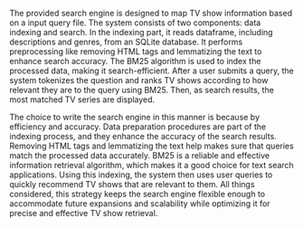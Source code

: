 The provided search engine is designed to map TV show information based on a input query file. The system consists of two components: data indexing and search. In the indexing part, it reads dataframe, including descriptions and genres, from an SQLite database. It performs preprocessing like removing HTML tags and lemmatizing the text to enhance search accuracy. The BM25 algorithm is used to index the processed data, making it search-efficient. After a user submits a query, the system tokenizes the question and ranks TV shows according to how relevant they are to the query using BM25. Then, as search results, the most matched TV series are displayed.

The choice to write the search engine in this manner is because by efficiency and accuracy. Data preparation procedures are part of the indexing process, and they enhance the accuracy of the search results.  Removing HTML tags and lemmatizing the text help makes sure that queries match the processed data accurately. BM25 is a reliable and effective information retrieval algorithm, which makes it a good choice for text search applications. Using this indexing, the system then uses user queries to quickly recommend TV shows that are relevant to them. All things considered, this strategy keeps the search engine flexible enough to accommodate future expansions and scalability while optimizing it for precise and effective TV show retrieval.


```python

```
